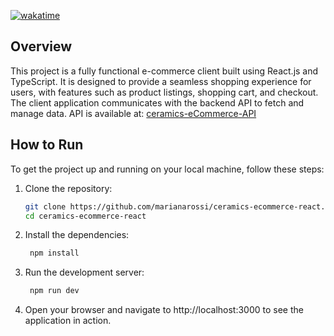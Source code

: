 [![wakatime](https://wakatime.com/badge/github/marianarossi/ceramics-ecommerce-react.svg)](https://wakatime.com/badge/github/marianarossi/ceramics-ecommerce-react)

## Overview

This project is a fully functional e-commerce client built using React.js and TypeScript. It is designed to provide a seamless shopping experience for users, with features such as product listings, shopping cart, and checkout. The client application communicates with the backend API to fetch and manage data. API is available at: [ceramics-eCommerce-API](https://github.com/marianarossi/ceramics-eCommerce-API)

## How to Run

To get the project up and running on your local machine, follow these steps:

1. Clone the repository:
   ```bash
   git clone https://github.com/marianarossi/ceramics-ecommerce-react.git
   cd ceramics-ecommerce-react

2. Install the dependencies:
   ```bash
    npm install

3. Run the development server:
   ```bash
    npm run dev

4. Open your browser and navigate to http://localhost:3000 to see the application in action.
